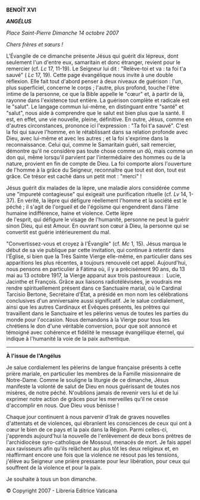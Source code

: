 **BENOÎT XVI**

***ANGÉLUS***

*Place Saint-Pierre* *Dimanche 14 octobre 2007*

*Chers frères et sœurs !*

L'Évangile de ce dimanche présente Jésus qui guérit dix lépreux, dont seulement l'un d'entre eux, samaritain et donc étranger, revient pour le remercier (cf. *Lc* 17, 11-19). Le Seigneur lui dit : "Relève-toi et va : ta foi t'a sauvé" ( *Lc* 17, 19). Cette page évangélique nous invite à une double réflexion. Elle fait tout d'abord penser à deux niveaux de guérison : l'un, plus superficiel, concerne le corps ; l'autre, plus profond, touche l'être intime de la personne, ce que la Bible appelle le "cœur" et, à partir de là, rayonne dans l'existence tout entière. La guérison complète et radicale est le "salut". Le langage commun lui-même, en distinguant entre "santé" et "salut", nous aide à comprendre que le salut est bien plus que la santé. Il est, en effet, une vie nouvelle, pleine, définitive. En outre, Jésus, comme en d'autres circonstances, prononce ici l'expression : "Ta foi t'a sauvé". C'est la foi qui sauve l'homme, en le rétablissant dans sa relation profonde avec Dieu, avec lui-même et avec les autres ; et la foi s'exprime dans la reconnaissance. Celui qui, comme le Samaritain guéri, sait remercier, démontre qu'il ne considère pas toute chose comme un dû, mais comme un don qui, même lorsqu'il parvient par l'intermédiaire des hommes ou de la nature, provient en fin de compte de Dieu. La foi comporte alors l'ouverture de l'homme à la grâce du Seigneur, reconnaître que tout est don, tout est grâce. Ce trésor est caché dans un petit mot : "merci" !

Jésus guérit dix malades de la lèpre, une maladie alors considérée comme une "impureté contagieuse" qui exigeait une purification rituelle (cf. *Lv* 14, 1-37). En vérité, la lèpre qui défigure réellement l'homme et la société est le péché ; il s'agit de l'orgueil et de l'égoïsme qui engendrent dans l'âme humaine indifférence, haine et violence. Cette lèpre de l'esprit, qui défigure le visage de l'humanité, personne ne peut la guérir sinon Dieu, qui est Amour. En ouvrant son cœur à Dieu, la personne qui se convertit est guérie intérieurement du mal.

"Convertissez-vous et croyez à l'Évangile" (cf. *Mc* 1, 15). Jésus marqua le début de sa vie publique par cette invitation, qui continue à retentir dans l'Église, si bien que la Très Sainte Vierge elle-même, en particulier dans ses apparitions les plus récentes, a toujours renouvelé cet appel. Aujourd'hui, nous pensons en particulier à Fátima où, il y a précisément 90 ans, du 13 mai au 13 octobre 1917, la Vierge apparut aux trois pastoureaux :  Lucie, Jacinthe et François. Grâce aux liaisons radiotélévisées, je voudrais me rendre spirituellement présent dans ce Sanctuaire marial, où le Cardinal Tarcisio Bertone, Secrétaire d'État, a présidé en mon nom les célébrations conclusives d'un anniversaire aussi significatif. Je le salue cordialement, ainsi que les autres Cardinaux et Évêques présents, les prêtres qui travaillent dans le Sanctuaire et les pèlerins venus de toutes les parties du monde pour l'occasion. Nous demandons à la Vierge pour tous les chrétiens le don d'une véritable conversion, pour que soit annoncé et témoigné avec cohérence et fidélité le message évangélique éternel, qui indique à l'humanité la voie de la paix authentique.

* * *

**À l'issue de l'Angélus**

Je salue cordialement les pèlerins de langue française présents à cette prière mariale, en particulier les membres de la Famille missionnaire de Notre-Dame. Comme le souligne la liturgie de ce dimanche, Jésus manifeste la volonté de salut de Dieu en nous guérissant de toutes nos misères, de notre péché. N'oublions jamais de revenir vers lui et de lui exprimer notre action de grâces pour les merveilles qu'il ne cesse d'accomplir en nous. Que Dieu vous bénisse !

Chaque jour continuent à nous parvenir d'Irak de graves nouvelles d'attentats et de violences, qui ébranlent les consciences de ceux qui ont à cœur le bien de ce pays et la paix dans la Région. Parmi celles-ci, j'apprends aujourd'hui la nouvelle de l'enlèvement de deux bons prêtres de l'archidiocèse syro-catholique de Mossoul, menacés de mort. Je fais appel aux ravisseurs afin qu'ils relâchent au plus tôt les deux religieux et, en réaffirmant encore une fois que la violence ne résout pas les tensions, j'élève au Seigneur une prière pressante pour leur libération, pour ceux qui souffrent de la violence et pour la paix.

Je souhaite à tous un bon dimanche.

© Copyright 2007 - Libreria Editrice Vaticana